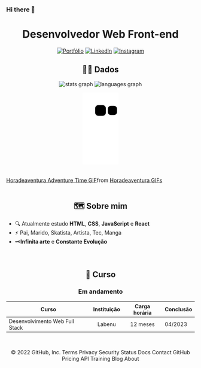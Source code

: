 ### Hi there 👋



<div align="center">

 
 # Desenvolvedor Web Front-end
 
[![Portfólio](https://img.shields.io/badge/Portfólio-%23000000.svg?style=for-the-badge&logoColor=#FF7139)](#)
[![LinkedIn](https://img.shields.io/badge/linkedin-%230077B5.svg?style=for-the-badge&logo=linkedin&logoColor=white)](https://www.linkedin.com/in/adauto-ferreira-de-matos-junior-69312713b/)
[![Instagram](https://img.shields.io/badge/Instagram-%23E4405F.svg?style=for-the-badge&logo=Instagram&logoColor=white)](https://www.instagram.com/infinita_arteskt/)
 
</div>

<div align="center">

<h2>🎲🎲 Dados</h2>

<div align="center">
  <img src="https://github-readme-stats.vercel.app/api?hide_title=false&hide_rank=false&show_icons=true&include_all_commits=true&count_private=true&disable_animations=false&theme=dark&locale=pt-br&hide_border=false&custom_title=Minhas estatísticas&username=Otuada" height="150" alt="stats graph"  />
  <img src="https://github-readme-stats.vercel.app/api/top-langs?locale=pt-br&hide_title=false&layout=compact&card_width=320&langs_count=5&theme=dark&hide_border=false&username=Otuada" height="150" alt="languages graph"  />
</div>


![snake gif](https://github.com/Otuada/Otuada/blob/output/github-contribution-grid-snake.svg)

</div>

<br>


<div class="tenor-gif-embed" data-postid="9067727" data-share-method="host" data-aspect-ratio="1.09735" data-width="100%"><a href="https://tenor.com/view/horadeaventura-adventure-time-gif-9067727">Horadeaventura Adventure Time GIF</a>from <a href="https://tenor.com/search/horadeaventura-gifs">Horadeaventura GIFs</a></div> 
 
<br>
 
<main>
 
<h2 align=center>🗺 Sobre mim</h2>
 <ul>
   <li>🔍 Atualmente estudo <strong>HTML</strong>, <strong>CSS</strong>, <strong>JavaScript</strong> e <strong>React</strong></li>
   <li>⚡ Pai, Marido, Skatista, Artista, Tec, Manga 
   <li>🗝<strong>Infinita arte</strong> e  <strong>Constante Evolução</strong></li>
 <ul> 
</main>
 
<br>
 
<h2 align=center>📜 Curso</h2>

<div align="center">
 
<div> 
 
### Em andamento
  
Curso | Instituição | Carga horária | Conclusão
-|:-:|:-:|-
  Desenvolvimento Web Full Stack | Labenu | 12 meses | 04/2023
 
</div> 
 
<br>

 
© 2022 GitHub, Inc.
Terms
Privacy
Security
Status
Docs
Contact GitHub
Pricing
API
Training
Blog
About










<!--
**Otuada/Otuada** is a ✨ _special_ ✨ repository because its `README.md` (this file) appears on your GitHub profile.

Here are some ideas to get you started:

- 🔭 I’m currently working on ...
- 🌱 I’m currently learning ...
- 👯 I’m looking to collaborate on ...
- 🤔 I’m looking for help with ...
- 💬 Ask me about ...
- 📫 How to reach me: ...
- 😄 Pronouns: ...
- ⚡ Fun fact: ...
-->

